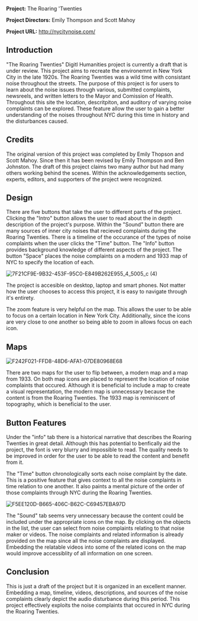 **Project:** The Roaring 'Twenties

**Project Directors:** Emily Thompson and Scott Mahoy

**Project URL:** http://nycitynoise.com/

## Introduction
"The Roaring Twenties" Digitl Humanities project is currently a draft that is under review. This project aims to recreate the environemnt in New York City in the late 1920s. The Roaring Twenties was a wild time with consistant noise throughout the streets. The purpose of this project is for users to learn about the noise issues through various, submitted complaints, newsreels, and written letters to the Mayor and Comission of Health. Throughout this site the location, descritpiton, and auditory of varying noise complaints can be explored. These feature allow the user to gain a better understanding of the noises throughout NYC during this time in history and the disturbances caused.

## Credits
The original version of this project was completed by Emily Thopson and Scott Mahoy. Since then it has been revised by Emily Thompson and Ben Johnston. The draft of this project claims two many author but had many others working behind the scenes. Within the acknowledgements section, experts, editors, and supporters of the project were recognized.



## Design
There are five buttons that take the user to different parts of the project. Clicking the "Intro" button allows the user to read about the in depth description of the project's purpose. Within the "Sound" button there are many sources of inner city noises that recieved complaints during the Roaring Twenties. There is a timeline of the occurance of the types of noise complaints when the user clicks the "Time" button. The "Info" button provides background knowledge of different aspects of the project. The button "Space" places the noise complaints on a modern and 1933 map of NYC to specify the location of each.

![7F21CF9E-9B32-453F-95C0-E849B262E955_4_5005_c (4)](https://user-images.githubusercontent.com/89557769/138565801-ae1d07af-33cd-4baf-9077-21b447acdd84.jpg)

The project is accesible on desktop, laptop and smart phones. Not matter how the user chooses to access this project, it is easy to navigate through it's entirety. 

The zoom feature is very helpful on the map. This allows the user to be able to focus on a certain location in New York City. Additionally, since the icons are very close to one another so being able to zoom in allows focus on each icon.

## Maps
![F242F021-FFD8-48D6-AFA1-07DE80968E68](https://user-images.githubusercontent.com/89557769/138565967-e232434a-aaba-473e-9a07-5cbee838d421.jpg)

There are two maps for the user to flip between, a modern map and a map from 1933. On both map icons are placed to represent the location of noise complaints that occured. Although it is beneficial to include a map to create a visual representation, the modern map is unnecessary because the content is from the Roaring Twenties. The 1933 map is reminiscent of topography, which is beneficial to the user.

## Button Features
Under the "info" tab there is a historical narrative that describes the Roaring Twenties in great detail. Although this has potential to benfically aid the project, the font is very blurry and impossible to read. The quality needs to be improved in order for the user to be able to read the content and benefit from it.

The "Time" button chronologically sorts each noise complaint by the date. This is a positive feature that gives context to all the noise complaints in time relation to one another. It also paints a mental picture of the order of those complaints through NYC during the Roaring Twenties.

![F5EE120D-B665-406C-B62C-C69457EBA97D](https://user-images.githubusercontent.com/89557769/138566010-4d074f3c-116f-45a9-ba0e-10564a30f03a.jpg)

The "Sound" tab seems very unnecessary because the content could be included under the appropriate icons on the map. By clicking on the objects in the list, the user can select from noise complaints relating to that noise maker or videos. The noise complaints and related information is already provided on the map since all the noise complaints are displayed. Embedding the relatable videos into some of the related icons on the map would improve accessiblity of all information on one screen.

## Conclusion
This is just a draft of the project but it is organized in an excellent manner. Embedding a map, timeline, videos, descriptions, and sources of the noise complaints clearly depict the audio disturbance during this period. This project effectively exploits the noise complaints that occured in NYC during the Roaring Twenties.
